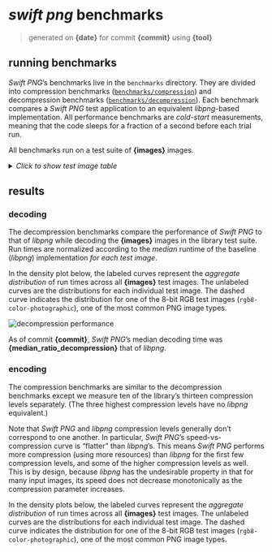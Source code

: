 # *swift png* benchmarks 

> generated on **{date}** for commit **{commit}** using **{tool}**

## running benchmarks 

*Swift PNG*’s benchmarks live in the `benchmarks` directory. They are divided into compression benchmarks ([`benchmarks/compression`](compression)) and decompression benchmarks ([`benchmarks/decompression`](decompression)). Each benchmark compares a *Swift PNG* test application to an equivalent *libpng*-based implementation. All performance benchmarks are *cold-start* measurements, meaning that the code sleeps for a fraction of a second before each trial run.

All benchmarks run on a test suite of **{images}** images. 

<details>
<summary><em>Click to show test image table</em></summary>

{image_table}

</details>

## results

### decoding 

The decompression benchmarks compare the performance of *Swift PNG* to that of *libpng* while decoding the **{images}** images in the library test suite. Run times are normalized according to the *median* runtime of the baseline (*libpng*) implementation *for each test image*. 

In the density plot below, the labeled curves represent the *aggregate distribution* of run times across all **{images}** test images. The unlabeled curves are the distributions for each individual test image. The dashed curve indicates the distribution for one of the 8-bit RGB test images (`rgb8-color-photographic`), one of the most common PNG image types.

![decompression performance](../{densityplot_decompression})

As of commit **{commit}**, *Swift PNG*’s median decoding time was **{median_ratio_decompression}** that of *libpng*.

### encoding 

The compression benchmarks are similar to the decompression benchmarks except we measure ten of the library’s thirteen compression levels separately. (The three highest compression levels have no *libpng* equivalent.)

Note that *Swift PNG* and *libpng* compression levels generally don’t correspond to one another. In particular, *Swift PNG*’s speed-vs-compression curve is “flatter” than *libpng*’s. This means *Swift PNG* performs more compression (using more resources) than *libpng* for the first few compression levels, and some of the higher compression levels as well. This is by design, because *libpng* has the undesirable property in that for many input images, its speed does not decrease monotonically as the compression parameter increases.

In the density plots below, the labeled curves represent the *aggregate distribution* of run times across all **{images}** test images. The unlabeled curves are the distributions for each individual test image. The dashed curve indicates the distribution for one of the 8-bit RGB test images (`rgb8-color-photographic`), one of the most common PNG image types.
